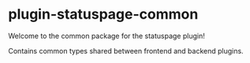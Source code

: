 # plugin-statuspage-common

Welcome to the common package for the statuspage plugin!

Contains common types shared between frontend and backend plugins.
